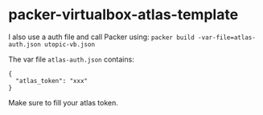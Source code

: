 # packer-virtualbox-atlas-template

I also use a auth file and call Packer using: ```packer build -var-file=atlas-auth.json utopic-vb.json```

The var file ```atlas-auth.json``` contains:

```
{
  "atlas_token": "xxx"
}
```

Make sure to fill your atlas token.
